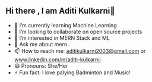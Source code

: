 ## Hi there , I am Aditi Kulkarni👋
- 🌱 I’m currently learning Machine Learning
- 👯 I’m looking to collaborate on open source projects
- 🤔 I’m interested in MERN Stack and ML 
- 💬 Ask me about mern..
- 📫 How to reach me: aditikulkarni2003@gmail.com or www.linkedin.com/in/aditi-kulkarnii
- 😄 Pronouns: She/Her
- ⚡ Fun fact: I love palying Badminton and Music!

